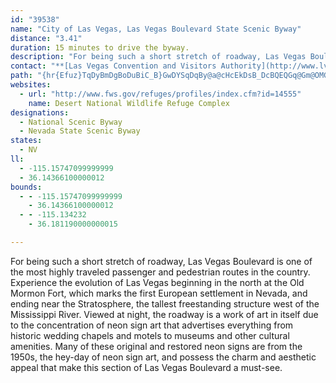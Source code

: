 ```yaml
---
id: "39538"
name: "City of Las Vegas, Las Vegas Boulevard State Scenic Byway"
distance: "3.41"
duration: 15 minutes to drive the byway.
description: "For being such a short stretch of roadway, Las Vegas Boulevard is one of the most highly traveled passenger and pedestrian routes in the country."
contact: "**[Las Vegas Convention and Visitors Authority](http://www.lvcva.com/?redirect=business)**  \r\n 702-892-0711  \r\n 1-877-VISIT LV (847-4858)  \r\n"
path: "{hr{Efuz}TqDyBmDgBoDuBiC_B}GwDYSqDqBy@a@cHcEkDsB_DcBQEQGq@Gm@OMGq@a@KKAGiAiAqEwCkIuEeJkFWOsEgC{@k@iDkBeFwCkFyCgFuCuMmHcF{CeF_DqFwC_FoCoDmBeC_As@c@u@_@[Oy@e@}@c@y@g@u@c@oAs@kBkA_@UaE{BgAc@u@YaA[uCy@oEmAwA_@cAUsB]MA"
websites:
  - url: "http://www.fws.gov/refuges/profiles/index.cfm?id=14555"
    name: Desert National Wildlife Refuge Complex
designations:
  - National Scenic Byway
  - Nevada State Scenic Byway
states:
  - NV
ll:
  - -115.15747099999999
  - 36.14366100000012
bounds:
  - - -115.15747099999999
    - 36.14366100000012
  - - -115.134232
    - 36.181190000000015

---
```


For being such a short stretch of roadway, Las Vegas Boulevard is one of the most highly traveled passenger and pedestrian routes in the country. Experience the evolution of Las Vegas beginning in the north at the Old Mormon Fort, which marks the first European settlement in Nevada, and ending near the Stratosphere, the tallest freestanding structure west of the Mississippi River. Viewed at night, the roadway is a work of art in itself due to the concentration of neon sign art that advertises everything from historic wedding chapels and motels to museums and other cultural amenities. Many of these original and restored neon signs are from the 1950s, the hey-day of neon sign art, and possess the charm and aesthetic appeal that make this section of Las Vegas Boulevard a must-see.
